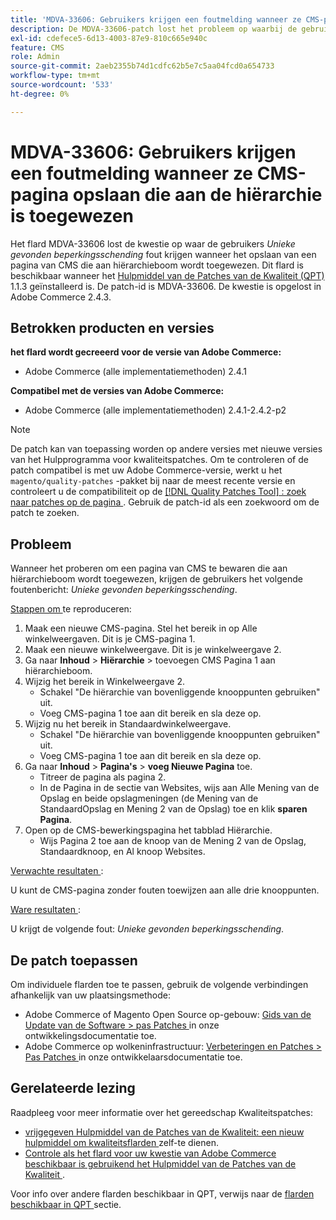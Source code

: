 ```yaml
---
title: 'MDVA-33606: Gebruikers krijgen een foutmelding wanneer ze CMS-pagina opslaan die aan de hiërarchie is toegewezen'
description: De MDVA-33606-patch lost het probleem op waarbij de gebruikers een fout *Unieke schending van de beperking aangetroffen* krijgen bij het opslaan van een CMS-pagina die is toegewezen aan de hiërarchische structuur. Deze patch is beschikbaar wanneer [Quality Patches Tool (QPT)] (/help/announcements/adobe-commerce-announcements/magento-quality-patches-released-new-tool-to-self-serve-quality-patches.md) 1.1.3 is geïnstalleerd. De patch-id is MDVA-33606. De kwestie is opgelost in Adobe Commerce 2.4.3.
exl-id: cdefece5-6d13-4003-87e9-810c665e940c
feature: CMS
role: Admin
source-git-commit: 2aeb2355b74d1cdfc62b5e7c5aa04fcd0a654733
workflow-type: tm+mt
source-wordcount: '533'
ht-degree: 0%

---
```


# MDVA-33606: Gebruikers krijgen een foutmelding wanneer ze CMS-pagina opslaan die aan de hiërarchie is toegewezen

Het flard MDVA-33606 lost de kwestie op waar de gebruikers *Unieke gevonden beperkingsschending* fout krijgen wanneer het opslaan van een pagina van CMS die aan hiërarchieboom wordt toegewezen. Dit flard is beschikbaar wanneer het [ Hulpmiddel van de Patches van de Kwaliteit (QPT) ](/help/announcements/adobe-commerce-announcements/magento-quality-patches-released-new-tool-to-self-serve-quality-patches.md) 1.1.3 geïnstalleerd is. De patch-id is MDVA-33606. De kwestie is opgelost in Adobe Commerce 2.4.3.

## Betrokken producten en versies

**het flard wordt gecreeerd voor de versie van Adobe Commerce:**

* Adobe Commerce (alle implementatiemethoden) 2.4.1

**Compatibel met de versies van Adobe Commerce:**

* Adobe Commerce (alle implementatiemethoden) 2.4.1-2.4.2-p2

>[!NOTE]
>
>De patch kan van toepassing worden op andere versies met nieuwe versies van het Hulpprogramma voor kwaliteitspatches. Om te controleren of de patch compatibel is met uw Adobe Commerce-versie, werkt u het `magento/quality-patches` -pakket bij naar de meest recente versie en controleert u de compatibiliteit op de [[!DNL Quality Patches Tool] : zoek naar patches op de pagina ](https://experienceleague.adobe.com/tools/commerce-quality-patches/index.html) . Gebruik de patch-id als een zoekwoord om de patch te zoeken.

## Probleem

Wanneer het proberen om een pagina van CMS te bewaren die aan hiërarchieboom wordt toegewezen, krijgen de gebruikers het volgende foutenbericht: *Unieke gevonden beperkingsschending*.

<u> Stappen om </u> te reproduceren:

1. Maak een nieuwe CMS-pagina. Stel het bereik in op Alle winkelweergaven. Dit is je CMS-pagina 1.
1. Maak een nieuwe winkelweergave. Dit is je winkelweergave 2.
1. Ga naar **Inhoud** > **Hiërarchie** > toevoegen CMS Pagina 1 aan hiërarchieboom.
1. Wijzig het bereik in Winkelweergave 2.
   * Schakel &quot;De hiërarchie van bovenliggende knooppunten gebruiken&quot; uit.
   * Voeg CMS-pagina 1 toe aan dit bereik en sla deze op.
1. Wijzig nu het bereik in Standaardwinkelweergave.
   * Schakel &quot;De hiërarchie van bovenliggende knooppunten gebruiken&quot; uit.
   * Voeg CMS-pagina 1 toe aan dit bereik en sla deze op.
1. Ga naar **Inhoud** > **Pagina&#39;s** > **voeg Nieuwe Pagina** toe.
   * Titreer de pagina als pagina 2.
   * In de Pagina in de sectie van Websites, wijs aan Alle Mening van de Opslag en beide opslagmeningen (de Mening van de StandaardOpslag en Mening 2 van de Opslag) toe en klik **sparen Pagina**.
1. Open op de CMS-bewerkingspagina het tabblad Hiërarchie.
   * Wijs Pagina 2 toe aan de knoop van de Mening 2 van de Opslag, Standaardknoop, en Al knoop Websites.

<u> Verwachte resultaten </u>:

U kunt de CMS-pagina zonder fouten toewijzen aan alle drie knooppunten.

<u> Ware resultaten </u>:

U krijgt de volgende fout: *Unieke gevonden beperkingsschending*.

## De patch toepassen

Om individuele flarden toe te passen, gebruik de volgende verbindingen afhankelijk van uw plaatsingsmethode:

* Adobe Commerce of Magento Open Source op-gebouw: [ Gids van de Update van de Software > pas Patches ](https://experienceleague.adobe.com/en/docs/commerce-operations/tools/quality-patches-tool/usage) in onze ontwikkelingsdocumentatie toe.
* Adobe Commerce op wolkeninfrastructuur: [ Verbeteringen en Patches > Pas Patches ](https://experienceleague.adobe.com/en/docs/commerce-cloud-service/user-guide/develop/upgrade/apply-patches) in onze ontwikkelaarsdocumentatie toe.

## Gerelateerde lezing

Raadpleeg voor meer informatie over het gereedschap Kwaliteitspatches:

* [ vrijgegeven Hulpmiddel van de Patches van de Kwaliteit: een nieuw hulpmiddel om kwaliteitsflarden ](/help/announcements/adobe-commerce-announcements/magento-quality-patches-released-new-tool-to-self-serve-quality-patches.md) zelf-te dienen.
* [ Controle als het flard voor uw kwestie van Adobe Commerce beschikbaar is gebruikend het Hulpmiddel van de Patches van de Kwaliteit ](/help/support-tools/patches-available-in-qpt-tool/check-patch-for-magento-issue-with-magento-quality-patches.md).

Voor info over andere flarden beschikbaar in QPT, verwijs naar de [ flarden beschikbaar in QPT ](https://support.magento.com/hc/en-us/sections/360010506631-Patches-available-in-MQP-tool-) sectie.
